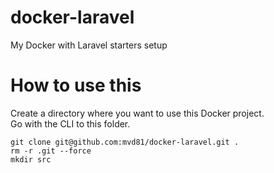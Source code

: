 # docker-laravel
My Docker with Laravel starters setup

# How to use this

Create a directory where you want to use this Docker project.  
Go with the CLI to this folder.  
```
git clone git@github.com:mvd81/docker-laravel.git .
rm -r .git --force
mkdir src
```

